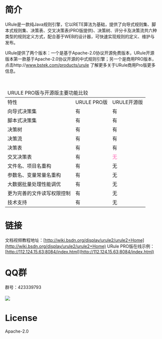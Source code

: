 # 简介

URule是一款纯Java规则引擎，它以RETE算法为基础，提供了向导式规则集、脚本式规则集、决策表、交叉决策表(PRO版提供)、决策树、评分卡及决策流共六种类型的规则定义方式，配合基于WEB的设计器，可快速实现规则的定义、维护与发布。

URule提供了两个版本：一个是基于Apache-2.0协议开源免费版本，URule开源版本第一款基于Apache-2.0协议开源的中式规则引擎；另一个是商用PRO版本，点击http://www.bstek.com/products/urule 了解更多关于URule商用Pro版更多信息。
<table><thead>
  <tr>
    <td colspan="3">URULE PRO版与开源版主要功能比较</td>
  </tr>
</thead>
  <tbody>
    <tr><td>特性</td><td>URULE PRO版</td><td>URULE开源版</td></tr>
    <tr><td>向导式决策集</td><td>有</td><td>有</td></tr
      ><tr><td>脚本式决策集</td><td>有</td><td>有</td></tr>
    <tr><td>决策树</td><td>有</td><td>有</td></tr>
    <tr><td>决策流</td><td>有</td><td>有</td></tr>
    <tr><td>决策表</td><td>有</td><td>有</td></tr>
    <tr><td>交叉决策表</td><td>有</td><td><font color="Hotpink">无</font></td></tr>
    <tr><td>文件名、项目名重构</td><td>有</td><td>无</td></tr>
    <tr><td>参数名、变量常量名重构</td><td>有</td><td>无</td></tr>
    <tr><td>大数据批量处理性能调优</td><td>有</td><td>无</td></tr>
    <tr><td>更为完善的文件读写权限控制</td><td>有</td><td>无</td></tr>
    <tr><td>技术支持</td><td>有</td><td>无</td></tr>
  </tbody></table>

# 链接

文档视频教程地址：[http://wiki.bsdn.org/display/urule2/urule2+Home](http://wiki.bsdn.org/display/urule2/urule2+Home)
URule PRO版在线示例：[http://112.124.15.63:8084/index.html](http://112.124.15.63:8084/index.html)

# QQ群

群号：423339793

#### ![](https://github.com/youseries/assets/blob/master/images/qq-qrcode.png)

# License

Apache-2.0
